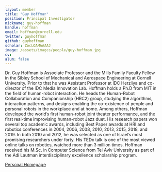 ```yaml
---
layout: member
title: "Guy Hoffman"
position: Principal Investigator
nickname: guy-hoffman
handle: hoffman
email: hoffman@cornell.edu
twitter: guyhoffman
github: guyhoffman
scholar: ZocLOAMAAAAJ
image: /assets/images/people/guy-hoffman.jpg
cv:
alum: false
---
```

Dr. Guy Hoffman is Associate Professor and the Mills Family Faculty Fellow in the Sibley School of Mechanical and Aerospace Engineering at Cornell University. Prior to that he was Assistant Professor at IDC Herzliya and co-director of the IDC Media Innovation Lab. Hoffman holds a Ph.D from MIT in the field of human-robot interaction. He heads the Human-Robot Collaboration and Companionship (HRC2) group, studying the algorithms, interaction patterns, and designs enabling the co-existence of people and personal robots in the workplace and at home. Among others, Hoffman developed the world’s first human-robot joint theater performance, and the first real-time improvising human-robot Jazz duet. His research papers won several top academic awards, including Best Paper awards at HRI and robotics conferences in 2004, 2006, 2008, 2010, 2013, 2015, 2018, and 2019. In both 2010 and 2012, he was selected as one of Israel’s most promising researchers under forty. His TEDx talk is one of the most viewed online talks on robotics, watched more than 3 million times. Hoffman received his M.Sc. in Computer Science from Tel Aviv University as part of the Adi Lautman interdisciplinary excellence scholarship program.

[Personal Homepage](http://guyhoffman.com/)
